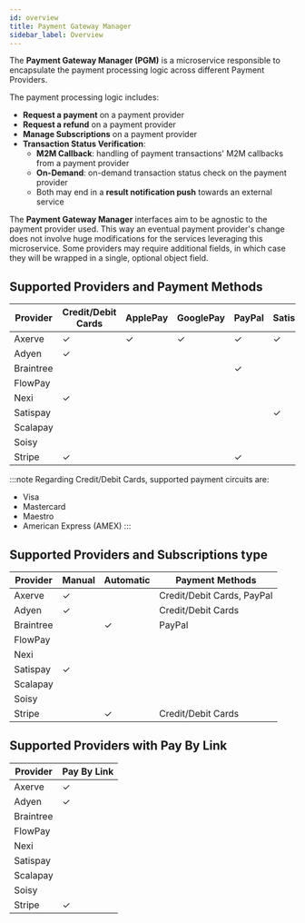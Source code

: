 ```yaml
---
id: overview
title: Payment Gateway Manager
sidebar_label: Overview
---
```


<!--
WARNING: this file was automatically generated by Mia-Platform Doc Aggregator.
DO NOT MODIFY IT BY HAND.
Instead, modify the source file and run the aggregator to regenerate this file.
-->

The **Payment Gateway Manager (PGM)** is a microservice responsible to encapsulate the payment processing logic across
different Payment Providers.

The payment processing logic includes:
* **Request a payment** on a payment provider
* **Request a refund** on a payment provider
* **Manage Subscriptions** on a payment provider
* **Transaction Status Verification**:
    - **M2M Callback**: handling of payment transactions' M2M callbacks from a payment provider
    - **On-Demand**: on-demand transaction status check on the payment provider
    - Both may end in a **result notification push** towards an external service

The **Payment Gateway Manager** interfaces aim to be agnostic to the payment provider used.
This way an eventual payment provider's change does not involve huge modifications for the services leveraging this microservice.
Some providers may require additional fields, in which case they will be wrapped in a single, optional object field.

## Supported Providers and Payment Methods

| Provider  | Credit/Debit Cards | ApplePay | GooglePay | PayPal | Satispay | Scalapay | Soisy | Wire Transfer |
|-----------|--------------------|----------|-----------|--------|----------|----------|-------|---------------|
| Axerve    | ✓                  | ✓        | ✓         | ✓      | ✓        |          |       |               |
| Adyen     | ✓                  |          |           |        |          |          |       |               |
| Braintree |                    |          |           | ✓      |          |          |       |               |
| FlowPay   |                    |          |           |        |          |          |       | ✓             |
| Nexi      | ✓                  |          |           |        |          |          |       |               |
| Satispay  |                    |          |           |        | ✓        |          |       |               |
| Scalapay  |                    |          |           |        |          | ✓        |       |               |
| Soisy     |                    |          |           |        |          |          | ✓     |               |
| Stripe    | ✓                  |          |           | ✓      |          |          |       |               |

:::note
Regarding Credit/Debit Cards, supported payment circuits are:
- Visa
- Mastercard
- Maestro
- American Express (AMEX)
:::

## Supported Providers and Subscriptions type

| Provider  | Manual | Automatic | Payment Methods            |
|-----------|--------|-----------|----------------------------|
| Axerve    | ✓      |           | Credit/Debit Cards, PayPal |
| Adyen     | ✓      |           | Credit/Debit Cards         |
| Braintree |        | ✓         | PayPal                     |
| FlowPay   |        |           |                            |
| Nexi      |        |           |                            |
| Satispay  | ✓      |           |                            |
| Scalapay  |        |           |                            |
| Soisy     |        |           |                            |
| Stripe    |        | ✓         | Credit/Debit Cards         |

## Supported Providers with Pay By Link

| Provider  | Pay By Link |
|-----------|-------------|
| Axerve    | ✓           |
| Adyen     | ✓           |
| Braintree |             |
| FlowPay   |             |
| Nexi      |             |
| Satispay  |             |
| Scalapay  |             |
| Soisy     |             |
| Stripe    | ✓           |

